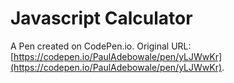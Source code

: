 # Javascript Calculator

A Pen created on CodePen.io. Original URL: [https://codepen.io/PaulAdebowale/pen/yLJWwKr](https://codepen.io/PaulAdebowale/pen/yLJWwKr).


